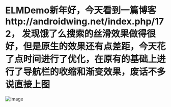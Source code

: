# ELMDemo新年好，今天看到一篇博客http://androidwing.net/index.php/172， 发现饿了么搜索的丝滑效果做得很好，但是原生的效果还有点差距，今天花了点时间进行了优化，在原有的基础上进行了导航栏的收缩和渐变效果，废话不多说直接上图
![image](https://github.com/sharpayzara/ELMDemo/tree/master/app/src/main/res/raw/elm.gif) 
